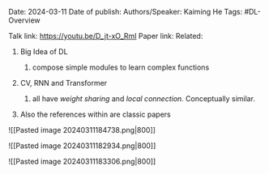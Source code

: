Date: 2024-03-11
Date of publish: 
Authors/Speaker: Kaiming He 
Tags: #DL-Overview

Talk link: https://youtu.be/D_jt-xO_RmI
Paper link:
Related: 

1. Big Idea of DL
	1. compose simple modules to learn complex functions
2. CV, RNN and Transformer
	1. all have *weight sharing* and *local connection*. Conceptually similar.

1. Also the references within are classic papers

![[Pasted image 20240311184738.png|800]]

![[Pasted image 20240311182934.png|800]]

![[Pasted image 20240311183306.png|800]]